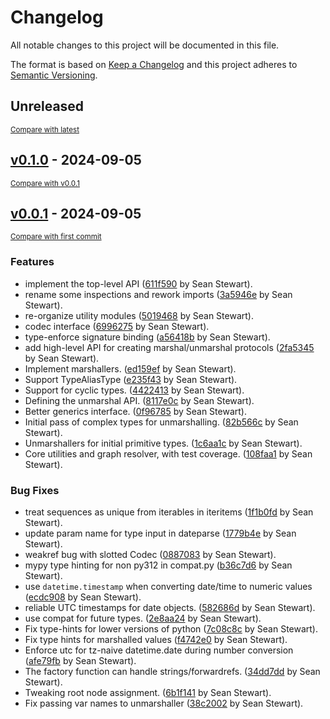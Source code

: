 # Changelog

All notable changes to this project will be documented in this file.

The format is based on [Keep a Changelog](http://keepachangelog.com/en/1.0.0/)
and this project adheres to [Semantic Versioning](http://semver.org/spec/v2.0.0.html).

<!-- insertion marker -->
## Unreleased

<small>[Compare with latest](https://github.com/seandstewart/python-typelib/compare/v0.1.0...HEAD)</small>

<!-- insertion marker -->








## [v0.1.0](https://github.com/seandstewart/python-typelib/releases/tag/v0.1.0) - 2024-09-05

<small>[Compare with v0.0.1](https://github.com/seandstewart/python-typelib/compare/v0.0.1...v0.1.0)</small>

## [v0.0.1](https://github.com/seandstewart/python-typelib/releases/tag/v0.0.1) - 2024-09-05

<small>[Compare with first commit](https://github.com/seandstewart/python-typelib/compare/ac01975a1a2d50a197716e9d5cfb03be13d26fa9...v0.0.1)</small>

### Features

- implement the top-level API ([611f590](https://github.com/seandstewart/python-typelib/commit/611f59049510fcea8d923683672be5e404cdb3c4) by Sean Stewart).
- rename some inspections and rework imports ([3a5946e](https://github.com/seandstewart/python-typelib/commit/3a5946e74463764d1b53332fe298f34caab56652) by Sean Stewart).
- re-organize utility modules ([5019468](https://github.com/seandstewart/python-typelib/commit/5019468518f27192d1bec4fe5a9835f13dd61048) by Sean Stewart).
- codec interface ([6996275](https://github.com/seandstewart/python-typelib/commit/69962756e54836735daf3a59da33b238e4ad3f34) by Sean Stewart).
- type-enforce signature binding ([a56418b](https://github.com/seandstewart/python-typelib/commit/a56418b0629706272c6f7599b7ad8e5f03bdbe8a) by Sean Stewart).
- add high-level API for creating marshal/unmarshal protocols ([2fa5345](https://github.com/seandstewart/python-typelib/commit/2fa53457423afc16004dbb5edba3c20b70f8a097) by Sean Stewart).
- Implement marshallers. ([ed159ef](https://github.com/seandstewart/python-typelib/commit/ed159ef10f90ea4e9a5ea89e3b2c62b03119a08c) by Sean Stewart).
- Support TypeAliasType ([e235f43](https://github.com/seandstewart/python-typelib/commit/e235f43f0e2322edc90526e6ba6c1af89abb3b7a) by Sean Stewart).
- Support for cyclic types. ([4422413](https://github.com/seandstewart/python-typelib/commit/44224130f5d129699652c59e6124e3164ffd4192) by Sean Stewart).
- Defining the unmarshal API. ([8117e0c](https://github.com/seandstewart/python-typelib/commit/8117e0c088c6de024f627e0a5aa17ccb731a68d9) by Sean Stewart).
- Better generics interface. ([0f96785](https://github.com/seandstewart/python-typelib/commit/0f9678560e7d3c5412704ac43763b94fee8d34ad) by Sean Stewart).
- Initial pass of complex types for unmarshalling. ([82b566c](https://github.com/seandstewart/python-typelib/commit/82b566c8715a346bde6ac59617b72f0313c0e994) by Sean Stewart).
- Unmarshallers for initial primitive types. ([1c6aa1c](https://github.com/seandstewart/python-typelib/commit/1c6aa1cead5b73a9da15dc26940e4909703ee4db) by Sean Stewart).
- Core utilities and graph resolver, with test coverage. ([108faa1](https://github.com/seandstewart/python-typelib/commit/108faa1a845775dbbc43bcf75289f8fc3a6921f1) by Sean Stewart).

### Bug Fixes

- treat sequences as unique from iterables in iteritems ([1f1b0fd](https://github.com/seandstewart/python-typelib/commit/1f1b0fdf85f2c13eec2682c35e1ea027c38f9f6c) by Sean Stewart).
- update param name for type input in dateparse ([1779b4e](https://github.com/seandstewart/python-typelib/commit/1779b4e52c0c51673160cc81d66e4daf980b9434) by Sean Stewart).
- weakref bug with slotted Codec ([0887083](https://github.com/seandstewart/python-typelib/commit/08870839b179ee0971810d3638e7b2c06b1f153d) by Sean Stewart).
- mypy type hinting for non py312 in compat.py ([b36c7d6](https://github.com/seandstewart/python-typelib/commit/b36c7d6d6c6c63496a0cbb041860a57d9f84d1fe) by Sean Stewart).
- use `datetime.timestamp` when converting date/time to numeric values ([ecdc908](https://github.com/seandstewart/python-typelib/commit/ecdc908c5d380291c25a0560c3b78f760d26d2ee) by Sean Stewart).
- reliable UTC timestamps for date objects. ([582686d](https://github.com/seandstewart/python-typelib/commit/582686d51970b948249f334404c5bcc8fb8eb321) by Sean Stewart).
- use compat for future types. ([2e8aa24](https://github.com/seandstewart/python-typelib/commit/2e8aa2442aa60b0ce60d8f72e747f590fcb2a14f) by Sean Stewart).
- Fix type-hints for lower versions of python ([7c08c8c](https://github.com/seandstewart/python-typelib/commit/7c08c8cc8aa7f144a14479660985b80d3b439c31) by Sean Stewart).
- Fix type hints for marshalled values ([f4742e0](https://github.com/seandstewart/python-typelib/commit/f4742e0161042304b980bb2c69c3b0de65705eab) by Sean Stewart).
- Enforce utc for tz-naive datetime.date during number conversion ([afe79fb](https://github.com/seandstewart/python-typelib/commit/afe79fbbafef93fbd9aac9c5eaf146cebb78cb22) by Sean Stewart).
- The factory function can handle strings/forwardrefs. ([34dd7dd](https://github.com/seandstewart/python-typelib/commit/34dd7dd807e72e5a48b2652898c95c85ccec7110) by Sean Stewart).
- Tweaking root node assignment. ([6b1f141](https://github.com/seandstewart/python-typelib/commit/6b1f14136e356179c63fb5bd4c38849de493f025) by Sean Stewart).
- Fix passing var names to unmarshaller ([38c2002](https://github.com/seandstewart/python-typelib/commit/38c2002c6bd0a509a24ca73250bad5403994c620) by Sean Stewart).
